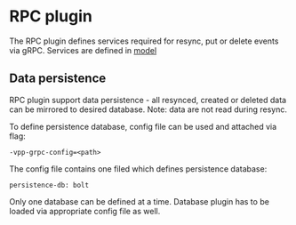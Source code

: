 # RPC plugin

The RPC plugin defines services required for resync, put or delete events via gRPC. Services are defined 
in [model](../model/rpc/rpc.proto)

## Data persistence

RPC plugin support data persistence - all resynced, created or deleted data can be mirrored to desired
database. 
Note: data are not read during resync.

To define persistence database, config file can be used and attached via flag:

```
-vpp-grpc-config=<path>
```

The config file contains one filed which defines persistence database:

```
persistence-db: bolt
```

Only one database can be defined at a time. Database plugin has to be loaded via appropriate 
config file as well.